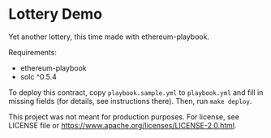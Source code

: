 # Lottery Demo

Yet another lottery, this time made with ethereum-playbook.

Requirements:
- ethereum-playbook
- solc ^0.5.4

To deploy this contract, copy `playbook.sample.yml` to `playbook.yml` and fill in missing fields (for details, see instructions there).
Then, run `make deploy`.


This project was not meant for production purposes.
For license, see LICENSE file or https://www.apache.org/licenses/LICENSE-2.0.html.
